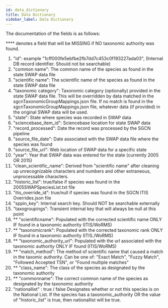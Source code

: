 ```yaml
---
id: data_dictionary
title: Data Dictionary
sidebar_label: Data Dictionary
---
```

The documentation of the fields is as follows:

**** denotes a field that will be MISSING if NO taxonomic authority was found.

 1.   "id": example "1cff000fe5ebfbe2fb7dd7c453c0f193227ada03",  (Internal DB record identifier.  Should not be searchable)
 2.   "common name": The common name of the species as found in the state SWAP data file
 3.   "scientific name": The scientific name of the species as found in the state SWAP data file
 4.  "taxonomic category": Taxonomic category (optionally) provided in the state SWAP data file. This will be overridden by data matched in the sgcnTaxonomicGroupMappings.json file. If no match is found in the sgcnTaxonomicGroupMappings.json file, whatever data (if provided) in the original SWAP data will be used.
 5.  "state": State where species was recorded in SWAP data
 6.   "sciencebase_item_id": Sciencebase location for state SWAP data
 7.  "record_processed": Date the record was processed by the SGCN pipeline
 8.  "source_file_date": Date associated with the SWAP data file where the species was found
 9.  "source_file_url": Web location of SWAP data for a specific state
 10.   "year": Year that SWAP data was entered for the state (currently 2005 OR 2015)
 11.  "clean_scientific_name": Derived from "scientific name" after cleaning up unrecognizable characters and numbers and other extraneous, unprocessable characters.
 12.  "historic_list": true/false if species was found in the 2005SWAPSpeciesList.txt file
 13.   "itis_override_id": true/null if species was found in the SGCN ITIS Overrides.json file
 14.   "sppin_key": Internal search key.  Should NOT be searchable externally
 15.   "taxogroupings": Transient internal key that will always be null at this point
 16.   ** "scientificname": Populated with the corrected scientific name ONLY IF found in a taxonomic authority (ITIS/WoRMS)
 17.   ** "taxonomicrank": Populated with the corrected taxonomic rank ONLY IF found in a taxonomic authority (ITIS./WoRMS)
 18.   ** "taxonomic_authority_url": Populated with the url associated with the taxonomic authority ONLY IF found (ITIS/WoRMS)
 20.   ** "match_method": The method of scientific name that caused a match in the taxomic authority. Can be one of: "Exact Match", "Fuzzy Match", "Followed Accepted TSN", or "Found multiple matches"
 21.   ** "class_name": The class of the species as designated by the taxonomic authority
 22.   ** "commonname": The correct common name of the species as designated by the taxonomic authority
 23.   "nationallist" : true / false   Designates whether or not this species is on the National List.  If the species has a taxonomic_authority OR the value of "historic_list" is true, then nationallist will be true.
